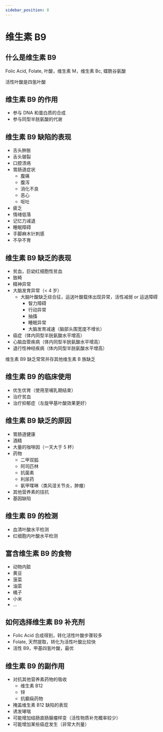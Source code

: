 ```yaml
---
sidebar_position: 8
---
```


# 维生素 B9

## 什么是维生素 B9

Folic Acid, Folate, 叶酸，维生素 M，维生素 Bc, 蝶酰谷氨酸

活性叶酸是四氢叶酸

## 维生素 B9 的作用

- 参与 DNA 和蛋白质的合成
- 参与同型半胱氨酸的代谢

## 维生素 B9 缺陷的表现

- 舌头肿胀
- 舌头皲裂
- 口腔溃疡
- 胃肠道症状
  - 腹痛
  - 腹泻
  - 消化不良
  - 恶心
  - 呕吐
- 疲乏
- 情绪低落
- 记忆力减退
- 睡眠障碍
- 手脚麻木针刺感
- 不孕不育

## 维生素 B9 缺乏的表现

- 贫血，巨幼红细胞性贫血
- 致畸
- 精神异常
- 大脑发育异常（< 4 岁）
  - 大脑叶酸缺乏综合征，运送叶酸载体出现异常，活性减弱 or 运送障碍
    - 智力障碍
    - 行动异常
    - 抽搐
    - 睡眠异常
    - 大脑发育减速（脑部头围宽度不增长）
- 癌症（体内同型半胱氨酸水平增高）
- 心脑血管疾病（体内同型半胱氨酸水平增高）
- 退行性神经疾病（体内同型半胱氨酸水平增高）

维生素 B9 缺乏常常并存其他维生素 B 族缺乏

## 维生素 B9 的临床使用

- 优生优育（使用至哺乳期结束）
- 治疗贫血
- 治疗抑郁症（左旋甲基叶酸效果更好）

## 维生素 B9 缺乏的原因

- 胃肠道健康
- 酒精
- 大量的咖啡因（一天大于 5 杯）
- 药物
  - 二甲双胍
  - 阿司匹林
  - 抗菌素
  - 利尿药
  - 氨甲喋啉（类风湿关节炎，肿瘤）
- 其他营养素的拮抗
- 基因缺陷

## 维生素 B9 的检测

- 血清叶酸水平检测
- 红细胞内叶酸水平检测

## 富含维生素 B9 的食物

- 动物内脏
- 黄豆
- 菠菜
- 油菜
- 橘子
- 小米
- ...

## 如何选择维生素 B9 补充剂

- Folic Acid 合成得到，转化活性叶酸步骤较多
- Folate, 天然提取，转化为活性叶酸比较快
- 活性 B9，甲基四氢叶酸，最优

## 维生素 B9 的副作用

- 对抗其他营养素药物的吸收
  - 维生素 B12
  - 锌
  - 抗癫痫药物
- 掩盖维生素 B12 缺陷的表现
- 诱发哮喘
- 可能增加结肠直肠腺瘤样变（活性物质补充概率较少）
- 可能增加某些癌症发生（非常大剂量）
